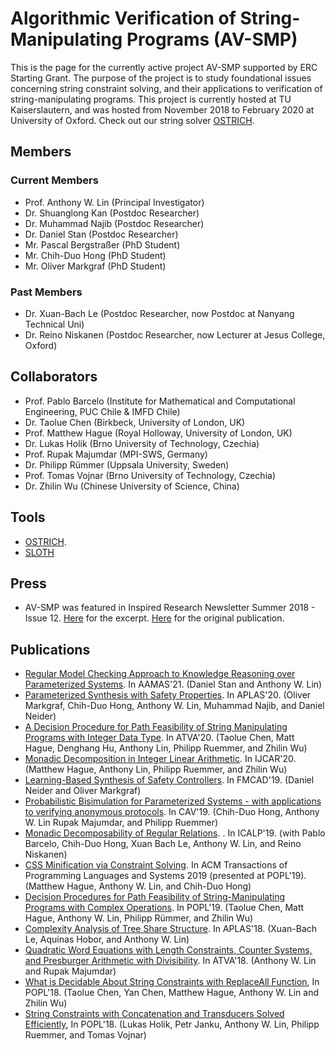 # Algorithmic Verification of String-Manipulating Programs (AV-SMP)

This is the page for the currently active project AV-SMP supported by ERC 
Starting Grant.
The purpose of the project is to study foundational issues concerning
string constraint solving, and their applications to verification of
string-manipulating programs. This project is currently hosted at 
TU Kaiserslautern, and was hosted from November 2018 to February 2020 at 
University of Oxford. Check out our string solver [OSTRICH](https://github.com/pruemmer/ostrich).

## Members
### Current Members
- Prof. Anthony W. Lin (Principal Investigator)
- Dr. Shuanglong Kan (Postdoc Researcher)
- Dr. Muhammad Najib (Postdoc Researcher)
- Dr. Daniel Stan (Postdoc Researcher)
- Mr. Pascal Bergstraßer (PhD Student)
- Mr. Chih-Duo Hong (PhD Student)
- Mr. Oliver Markgraf (PhD Student)

### Past Members
- Dr. Xuan-Bach Le (Postdoc Researcher, now Postdoc at Nanyang Technical Uni)
- Dr. Reino Niskanen (Postdoc Researcher, now Lecturer at Jesus College, Oxford)

## Collaborators
- Prof. Pablo Barcelo (Institute for Mathematical and Computational Engineering, PUC Chile & IMFD Chile)
- Dr. Taolue Chen (Birkbeck, University of London, UK)
- Prof. Matthew Hague (Royal Holloway, University of London, UK)
- Dr. Lukas Holik (Brno University of Technology, Czechia)
- Prof. Rupak Majumdar (MPI-SWS, Germany)
- Dr. Philipp Rümmer (Uppsala University, Sweden)
- Prof. Tomas Vojnar (Brno University of Technology, Czechia)
- Dr. Zhilin Wu (Chinese University of Science, China)

## Tools
- [OSTRICH](https://github.com/pruemmer/ostrich). 
- [SLOTH](https://github.com/uuverifiers/sloth/wiki)

## Press
- AV-SMP was featured in Inspired Research Newsletter Summer 2018 - Issue 12.
  [Here](papers/inspired18.pdf) for the excerpt. [Here](https://www.cs.ox.ac.uk/inspiredresearch/InspiredResearchsummer2018.pdf) for the original publication.

## Publications
- [Regular Model Checking Approach to Knowledge Reasoning over Parameterized
  Systems](https://arxiv.org/pdf/2102.04361.pdf). In AAMAS'21. (Daniel Stan and
  Anthony W. Lin)
- [Parameterized Synthesis with Safety Properties](https://arxiv.org/abs/2009.13459). In APLAS'20. (Oliver Markgraf, Chih-Duo Hong, Anthony W. Lin, Muhammad Najib, and Daniel Neider)
- [A Decision Procedure for Path Feasibility of String Manipulating Programs with Integer Data Type](https://arxiv.org/abs/2007.06913). In ATVA'20. 
  (Taolue Chen, Matt Hague, Denghang Hu, Anthony Lin, Philipp Ruemmer, and Zhilin Wu)
- [Monadic Decomposition in Integer Linear Arithmetic](https://arxiv.org/abs/2004.12371). In IJCAR'20. (Matthew Hague, Anthony Lin, Philipp Ruemmer, and Zhilin Wu)
- [Learning-Based Synthesis of Safety Controllers](https://arxiv.org/abs/1901.06801). In FMCAD'19. (Daniel Neider and Oliver Markgraf)
- [Probabilistic Bisimulation for Parameterized Systems - with applications to verifying anonymous protocols](papers/cav19.pdf). In CAV'19. (Chih-Duo Hong, Anthony W. Lin Rupak Majumdar, and Philipp Ruemmer)
- [Monadic Decomposability of Regular Relations](papers/icalp19.pdf).
. In ICALP'19. (with Pablo Barcelo, Chih-Duo Hong, Xuan Bach Le, Anthony W. Lin,
  and Reino Niskanen)
- [CSS Minification via Constraint Solving](papers/toplas19.pdf). In ACM 
  Transactions of Programming Languages and Systems 2019 (presented at POPL'19).  (Matthew Hague, Anthony W. Lin, and Chih-Duo Hong)
- [Decision Procedures for Path Feasibility of String-Manipulating Programs 
  with Complex Operations](https://arxiv.org/abs/1811.03167). In POPL'19. 
  (Taolue Chen, Matt Hague, Anthony W. Lin, Philipp R&uuml;mmer, and Zhilin Wu)
- [Complexity Analysis of Tree Share Structure](papers/aplas18.pdf). In 
  APLAS'18. (Xuan-Bach Le, Aquinas Hobor, and Anthony W. Lin)
- [Quadratic Word Equations with Length Constraints, Counter Systems, and Presburger Arithmetic with Divisibility](papers/atva18.pdf). In ATVA'18. (Anthony W.
  Lin and Rupak Majumdar)
- [What is Decidable About String Constraints with ReplaceAll Function](papers/popl18-replace.pdf), In POPL'18. (Taolue Chen, Yan Chen, Matthew Hague, Anthony
W. Lin and Zhilin Wu)
- [String Constraints with Concatenation and Transducers Solved Efficiently](papers/popl18-efficient.pdf), In POPL'18. (Lukas Holik, Petr Janku, Anthony W.
  Lin, Philipp Ruemmer, and Tomas Vojnar)

